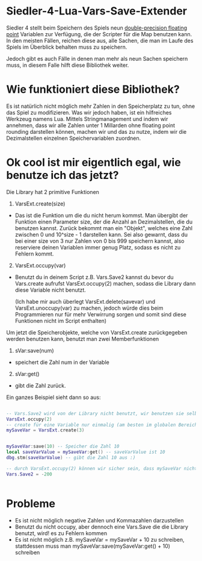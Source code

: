 # Siedler-4-Lua-Vars-Save-Extender
Siedler 4 stellt beim Speichern des Spiels neun [double-precision floating point](https://de.wikipedia.org/wiki/Doppelte_Genauigkeit) Variablen zur Verfügung, die der Scripter für die Map benutzen kann. In den meisten Fällen, reichen diese aus, alle Sachen, die man im Laufe des Spiels im Überblick behalten muss zu speichern. 

Jedoch gibt es auch Fälle in denen man mehr als neun Sachen speichern muss, in diesem Falle hilft diese Bibliothek weiter.

# Wie funktioniert diese Bibliothek?
Es ist natürlich nicht möglich mehr Zahlen in den Speicherplatz zu tun, ohne das Spiel zu modifizieren. Was wir jedoch haben, ist ein hilfreiches Werkzeug namens Lua. Mittels Stringmanagement und indem wir annehmen, dass wir alle Zahlen unter 1 Millarden ohne floating point rounding darstellen können, machen wir und das zu nutze, indem wir die Dezimalstellen einzelnen Speichervariablen zuordnen.

# Ok cool ist mir eigentlich egal, wie benutze ich das jetzt?
Die Library hat 2 primitive Funktionen
1. VarsExt.create(size)
+ Das ist die Funktion um die du nicht herum kommst. Man übergibt der Funktion einen Parameter size, der die Anzahl an Dezimalstellen, die du benutzen kannst. Zurück bekommt man ein "Objekt", welches eine Zahl zwischen 0 und 10^size - 1 darstellen kann. Sei also gewarnt, dass du bei einer size von 3 nur Zahlen von 0 bis 999 speichern kannst, also reserviere deinen Variablen immer genug Platz, sodass es nicht zu Fehlern kommt.
2. VarsExt.occupy(var)
+ Benutzt du in deinem Script z.B. Vars.Save2 kannst du bevor du Vars.create aufrufst VarsExt.occupy(2) machen, sodass die Library dann diese Variable nicht benutzt. 
    
  (Ich habe mir auch überlegt VarsExt.delete(savevar) und VarsExt.unoccupy(var) zu machen, jedoch würde dies beim Programmieren nur für mehr Verwirrung sorgen und somit sind diese Funktionen nicht im Script enthalten)
  
Um jetzt die Speicherobjekte, welche von VarsExt.create zurückgegeben werden benutzen kann, benutzt man zwei Memberfunktionen

1. sVar:save(num)
+ speichert die Zahl num in der Variable
2. sVar:get()
+ gibt die Zahl zurück.

Ein ganzes Beispiel sieht dann so aus:
```lua

-- Vars.Save2 wird von der Library nicht benutzt, wir benutzen sie selber im Skript
VarsExt.occupy(2)
-- create für eine Variable nur einmalig (am besten im globalen Bereich des Skripts)
mySaveVar = VarsExt.create(3)


mySaveVar:save(10) -- Speicher die Zahl 10
local saveVarValue = mySaveVar:get() -- saveVarValue ist 10
dbg.stm(saveVarValue) -- gibt die Zahl 10 aus :)

-- durch VarsExt.occupy(2) können wir sicher sein, dass mySaveVar nicht Vars.Save2 besetzt
Vars.Save2 = -200



```

# Probleme

+ Es ist nicht möglich negative Zahlen und Kommazahlen darzustellen
+ Benutzt du nicht occupy, aber dennoch eine Vars.Save die die Library benutzt, wird! es zu Fehlern kommen
+ Es ist nicht möglich z.B. mySaveVar = mySaveVar + 10 zu schreiben, stattdessen muss man mySaveVar:save(mySaveVar:get() + 10) schreiben
